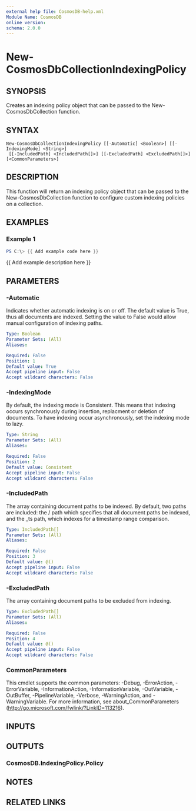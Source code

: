 ```yaml
---
external help file: CosmosDB-help.xml
Module Name: CosmosDB
online version:
schema: 2.0.0
---
```


# New-CosmosDbCollectionIndexingPolicy

## SYNOPSIS
Creates an indexing policy object that can be passed to the
New-CosmosDbCollection function.

## SYNTAX

```
New-CosmosDbCollectionIndexingPolicy [[-Automatic] <Boolean>] [[-IndexingMode] <String>]
 [[-IncludedPath] <IncludedPath[]>] [[-ExcludedPath] <ExcludedPath[]>] [<CommonParameters>]
```

## DESCRIPTION
This function will return an indexing policy object that can
be passed to the New-CosmosDbCollection function to configure
custom indexing policies on a collection.

## EXAMPLES

### Example 1
```powershell
PS C:\> {{ Add example code here }}
```

{{ Add example description here }}

## PARAMETERS

### -Automatic
Indicates whether automatic indexing is on or off.
The default
value is True, thus all documents are indexed.
Setting the value
to False would allow manual configuration of indexing paths.

```yaml
Type: Boolean
Parameter Sets: (All)
Aliases:

Required: False
Position: 1
Default value: True
Accept pipeline input: False
Accept wildcard characters: False
```

### -IndexingMode
By default, the indexing mode is Consistent.
This means that
indexing occurs synchronously during insertion, replacment or
deletion of documents.
To have indexing occur asynchronously,
set the indexing mode to lazy.

```yaml
Type: String
Parameter Sets: (All)
Aliases:

Required: False
Position: 2
Default value: Consistent
Accept pipeline input: False
Accept wildcard characters: False
```

### -IncludedPath
The array containing document paths to be indexed.
By default, two
paths are included: the / path which specifies that all document
paths be indexed, and the _ts path, which indexes for a timestamp
range comparison.

```yaml
Type: IncludedPath[]
Parameter Sets: (All)
Aliases:

Required: False
Position: 3
Default value: @()
Accept pipeline input: False
Accept wildcard characters: False
```

### -ExcludedPath
The array containing document paths to be excluded from indexing.

```yaml
Type: ExcludedPath[]
Parameter Sets: (All)
Aliases:

Required: False
Position: 4
Default value: @()
Accept pipeline input: False
Accept wildcard characters: False
```

### CommonParameters
This cmdlet supports the common parameters: -Debug, -ErrorAction, -ErrorVariable, -InformationAction, -InformationVariable, -OutVariable, -OutBuffer, -PipelineVariable, -Verbose, -WarningAction, and -WarningVariable.
For more information, see about_CommonParameters (http://go.microsoft.com/fwlink/?LinkID=113216).

## INPUTS

## OUTPUTS

### CosmosDB.IndexingPolicy.Policy

## NOTES

## RELATED LINKS
